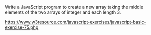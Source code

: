 Write a JavaScript program to create a new array taking the middle elements of the two arrays of integer and each length 3.

https://www.w3resource.com/javascript-exercises/javascript-basic-exercise-75.php